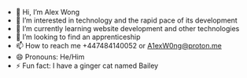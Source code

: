 - 👋 Hi, I’m Alex Wong
- 👀 I’m interested in technology and the rapid pace of its development
- 🌱 I’m currently learning website development and other technologies
- 💞️ I’m looking to find an apprenticeship
- 📫 How to reach me +447484140052 or A1exW0ng@proton.me
- 😄 Pronouns: He/Him 
- ⚡ Fun fact: I have a ginger cat named Bailey

<!---
AlexWong007/AlexWong007 is a ✨ special ✨ repository because its `README.md` (this file) appears on your GitHub profile.
You can click the Preview link to take a look at your changes.
--->
